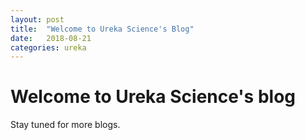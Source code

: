 ```yaml
---
layout: post
title:  "Welcome to Ureka Science's Blog"
date:   2018-08-21
categories: ureka
---
```


# Welcome to Ureka Science's blog

Stay tuned for more blogs.
